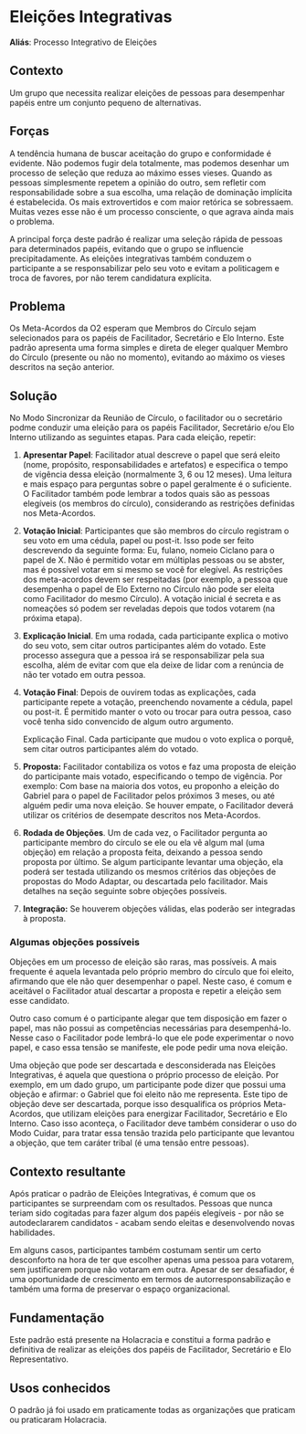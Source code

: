 # Eleições Integrativas

**Aliás**: Processo Integrativo de Eleições

## Contexto

Um grupo que necessita realizar eleições de pessoas para desempenhar papéis entre um conjunto pequeno de alternativas.

## Forças

A tendência humana de buscar aceitação do grupo e conformidade é evidente. Não podemos fugir dela totalmente, mas podemos desenhar um processo de seleção que reduza ao máximo esses vieses. Quando as pessoas simplesmente repetem a opinião do outro, sem refletir com responsabilidade sobre a sua escolha, uma relação de dominação implícita é estabelecida. Os mais extrovertidos e com maior retórica se sobressaem. Muitas vezes esse não é um processo consciente, o que agrava ainda mais o problema.

A principal força deste padrão é realizar uma seleção rápida de pessoas para determinados papéis, evitando que o grupo se influencie precipitadamente. As eleições integrativas também conduzem o participante a se responsabilizar pelo seu voto e evitam a politicagem e troca de favores, por não terem candidatura explícita.

## Problema

Os Meta-Acordos da O2 esperam que Membros do Círculo sejam selecionados para os papéis de Facilitador, Secretário e Elo Interno. Este padrão apresenta uma forma simples e direta de eleger qualquer Membro do Círculo \(presente ou não no momento\), evitando ao máximo os vieses descritos na seção anterior.

## Solução

No Modo Sincronizar da Reunião de Círculo, o facilitador ou o secretário podme conduzir uma eleição para os papéis Facilitador, Secretário e/ou Elo Interno utilizando as seguintes etapas. Para cada eleição, repetir:

1. **Apresentar Papel**: Facilitador atual descreve o papel que será eleito \(nome, propósito, responsabilidades e artefatos\) e especifica o tempo de vigência dessa eleição \(normalmente 3, 6 ou 12 meses\). Uma leitura e mais espaço para perguntas sobre o papel geralmente é o suficiente. O Facilitador também pode lembrar a todos quais são as pessoas elegíveis \(os membros do círculo\), considerando as restrições definidas nos Meta-Acordos.
2. **Votação Inicial**: Participantes que são membros do círculo registram o seu voto em uma cédula, papel ou post-it. Isso pode ser feito descrevendo da seguinte forma: Eu, fulano, nomeio Ciclano para o papel de X. Não é permitido votar em múltiplas pessoas ou se abster, mas é possível votar em si mesmo se você for elegível. As restrições dos meta-acordos devem ser respeitadas \(por exemplo, a pessoa que desempenha o papel de Elo Externo no Círculo não pode ser eleita como Facilitador do mesmo Círculo\). A votação inicial é secreta e as nomeações só podem ser reveladas depois que todos votarem \(na próxima etapa\).
3. **Explicação Inicial**. Em uma rodada, cada participante explica o motivo do seu voto, sem citar outros participantes além do votado. Este processo assegura que a pessoa irá se responsabilizar pela sua escolha, além de evitar com que ela deixe de lidar com a renúncia de não ter votado em outra pessoa.
4. **Votação Final**: Depois de ouvirem todas as explicações, cada participante repete a votação, preenchendo novamente a cédula, papel ou post-it. É permitido manter o voto ou trocar para outra pessoa, caso você tenha sido convencido de algum outro argumento.

   Explicação Final. Cada participante que mudou o voto explica o porquê, sem citar outros participantes além do votado.

5. **Proposta:** Facilitador contabiliza os votos e faz uma proposta de eleição do participante mais votado, especificando o tempo de vigência. Por exemplo: Com base na maioria dos votos, eu proponho a eleição do Gabriel para o papel de Facilitador pelos próximos 3 meses, ou até alguém pedir uma nova eleição. Se houver empate, o Facilitador deverá utilizar os critérios de desempate descritos nos Meta-Acordos.
6. **Rodada de Objeções**. Um de cada vez, o Facilitador pergunta ao participante membro do círculo se ele ou ela vê algum mal \(uma objeção\) em relação a proposta feita, deixando a pessoa sendo proposta por último. Se algum participante levantar uma objeção, ela poderá ser testada utilizando os mesmos critérios das objeções de propostas do Modo Adaptar, ou descartada pelo facilitador. Mais detalhes na seção seguinte sobre objeções possíveis.
7. **Integração:** Se houverem objeções válidas, elas poderão ser integradas à proposta.

### Algumas objeções possíveis

Objeções em um processo de eleição são raras, mas possíveis. A mais frequente é aquela levantada pelo próprio membro do círculo que foi eleito, afirmando que ele não quer desempenhar o papel. Neste caso, é comum e aceitável o Facilitador atual descartar a proposta e repetir a eleição sem esse candidato.

Outro caso comum é o participante alegar que tem disposição em fazer o papel, mas não possui as competências necessárias para desempenhá-lo. Nesse caso o Facilitador pode lembrá-lo que ele pode experimentar o novo papel, e caso essa tensão se manifeste, ele pode pedir uma nova eleição.

Uma objeção que pode ser descartada e desconsiderada nas Eleições Integrativas, é aquela que questiona o próprio processo de eleição. Por exemplo, em um dado grupo, um participante pode dizer que possui uma objeção e afirmar: o Gabriel que foi eleito não me representa. Este tipo de objeção deve ser descartada, porque isso desqualifica os próprios Meta-Acordos, que utilizam eleições para energizar Facilitador, Secretário e Elo Interno. Caso isso aconteça, o Facilitador deve também considerar o uso do Modo Cuidar, para tratar essa tensão trazida pelo participante que levantou a objeção, que tem caráter tribal \(é uma tensão entre pessoas\).

## Contexto resultante

Após praticar o padrão de Eleições Integrativas, é comum que os participantes se surpreendam com os resultados. Pessoas que nunca teriam sido cogitadas para fazer algum dos papéis elegíveis - por não se autodeclararem candidatos - acabam sendo eleitas e desenvolvendo novas habilidades.

Em alguns casos, participantes também costumam sentir um certo desconforto na hora de ter que escolher apenas uma pessoa para votarem, sem justificarem porque não votaram em outra. Apesar de ser desafiador, é uma oportunidade de crescimento em termos de autorresponsabilização e também uma forma de preservar o espaço organizacional.

## Fundamentação

Este padrão está presente na Holacracia e constitui a forma padrão e definitiva de realizar as eleições dos papéis de Facilitador, Secretário e Elo Representativo.

## Usos conhecidos

O padrão já foi usado em praticamente todas as organizações que praticam ou praticaram Holacracia.
